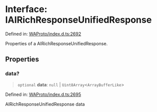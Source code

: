 # Interface: IAIRichResponseUnifiedResponse

Defined in: [WAProto/index.d.ts:2692](https://github.com/Fokusdotid/bail/blob/8b525f9ebcc20cb9acd0f880b6ad58976e38b117/WAProto/index.d.ts#L2692)

Properties of a AIRichResponseUnifiedResponse.

## Properties

### data?

> `optional` **data**: `null` \| `Uint8Array`\<`ArrayBufferLike`\>

Defined in: [WAProto/index.d.ts:2695](https://github.com/Fokusdotid/bail/blob/8b525f9ebcc20cb9acd0f880b6ad58976e38b117/WAProto/index.d.ts#L2695)

AIRichResponseUnifiedResponse data
